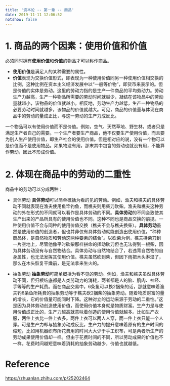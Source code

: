 ```yaml
---
title: '资本论 -- 第一章 -- 商品'
date: 2019-11-11 12:06:52
notshow: false
---
```


# 1. 商品的两个因素：使用价值和价值

必须同时拥有**使用价值**和**价值**的物品才可以称作商品。
* **使用价值**是满足人的某种需要的属性。
* **价值**表现为交换价值形式，即表现为一种使用价值同另一种使用价值相交换的比例，这种比例在资本主义经济发展中以“一般等价物”，即货币来表示的。但是价值的实体是劳动。这里的劳动力指的是生产一件商品的平均劳动力。劳动生产力越高，生产一种物品所需要的劳动时间就越少，凝结在该物品中的劳动量就越小，该物品的价值就越小。相反地，劳动生产力越低，生产一种物品的必要劳动时间就越多，该物品的价值就越大。可见，商品的价值量与体现在商品中的劳动的量成正比，与这一劳动的生产力成反比。
  
一个物品可以有使用价值而不是价值。例如，空气、天然草地、野生林，或者只是满足生产者自己的需要。一个生产者要生产商品，他不仅要生产使用价值，而且要为别人生产使用价值，即生产社会的使用价值。但是相对应的说，没有一个物可以是价值而不是使用物品。如果物没有用，那末其中包含的劳动也就没有用，不能算作劳动，因此不形成价值。

# 2. 体现在商品中的劳动的二重性
商品中的劳动可以分成两种：
* 具体劳动
**具体劳动**可以简单概括为看的见的劳动。例如，渔夫和樵夫的具体劳动不同就表现在渔夫使用鱼竿钓鱼，而樵夫则用柴刀砍柴。渔夫和樵夫这种劳动的外在形式的不同就可以看作是具体劳动的不同。**具体劳动**的不同会致使其生产出来的产品所具有的使用价值也不同。这种不同也是商品交换的前提。一种使用价值不会与同种的使用价值交换（樵夫不会与樵夫换柴）。**具体劳动**虽然是使用价值的创造者，但也并非仅有具体劳动就能创造出使用价值。“种种商品体，是自然物质和劳动这两种要素的结合”。以砍柴为例，樵夫持柴刀到一片空地上，尽管他像平时砍柴那样拼命的挥动砍刀但也无法得到一根柴，因为具体劳动没有与自然物结合。具体劳动与自然物结合了，若违背自然物的自身属性，也无法发挥其使用价值。樵夫虽然砍到柴，但因下雨把木头淋湿了，那么在木头恢复干燥前，是无法拿来生火的。

* 抽象劳动
**抽象劳动**可简单概括为看不见的劳动。例如，渔夫和樵夫虽然具体劳动不同，但归根结底都是人类劳动力的消耗，两者都是人的脑、肌肉、神经、手等等的生产耗费。而在商品交易中，6条鱼可以换2捆柴的话，那就意味着渔夫钓6条鱼所耗费的抽象劳动等于樵夫砍2捆柴的抽象劳动。随着物质财富的量的增长，它的价值量可能同时下降。这种对立的运动来源于劳动的二重性。”这是因为具体劳动创造使用价值，而使用价值本身就是物质财富。生产力是与使用价值成正比的，生产力越高就意味着创造的使用价值就越多。比如生产衣服，两件上衣比一件上衣多。两件上衣可以两人人穿，而一件上衣只能一个人穿。可是生产力却与抽象劳动成反比，生产力的提升意味着原有的生产时间的缩短，比如用机器织布所花费用的时间大大少于手工织布，可是两者所生产的劳动成果使用价值却一样。但由于花费时间的不同，所以劳动成果的价值也不一样。花费时间越短意味着消耗的抽象劳动越少，价值也就越低。






# Reference
https://zhuanlan.zhihu.com/p/25202464